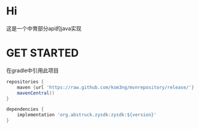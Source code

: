 # Hi
这是一个中育部分api的java实现
# GET STARTED
在gradle中引用此项目
```groovy
repositories {
    maven {url 'https://raw.github.com/kom3ng/mvnrepository/release/'}
    mavenCentral()
}

dependencies {
    implementation 'org.abstruck.zysdk:zysdk:${version}'
}
```